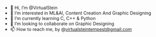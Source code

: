 - 👋 Hi, I’m @VirtualStein
- 👀 I’m interested in ML&AI, Content Creation And Graphic Designing
- 🌱 I’m currently learning C, C++ & Python
- 💞️ I’m looking to collaborate on Graphic Designing
- 📫 How to reach me, by @virtualsteintempest@gmail.com

<!---
VirtualStein/VirtualStein is a ✨ special ✨ repository because its `README.md` (this file) appears on your GitHub profile.
You can click the Preview link to take a look at your changes.
--->
